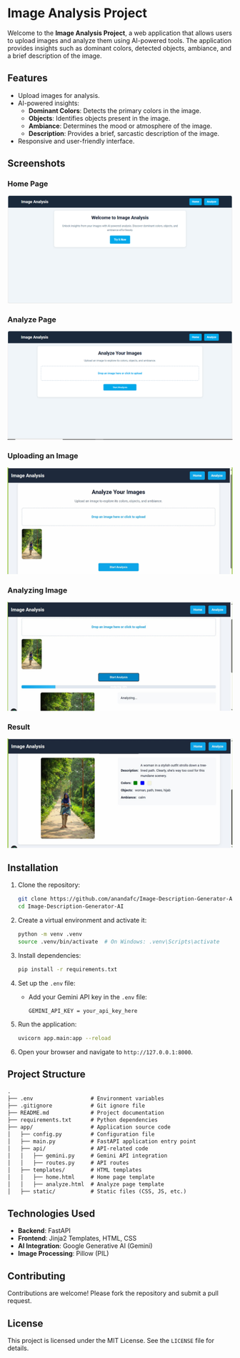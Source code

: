 # Image Analysis Project

Welcome to the **Image Analysis Project**, a web application that allows users to upload images and analyze them using AI-powered tools. The application provides insights such as dominant colors, detected objects, ambiance, and a brief description of the image.

## Features

- Upload images for analysis.
- AI-powered insights:
  - **Dominant Colors**: Detects the primary colors in the image.
  - **Objects**: Identifies objects present in the image.
  - **Ambiance**: Determines the mood or atmosphere of the image.
  - **Description**: Provides a brief, sarcastic description of the image.
- Responsive and user-friendly interface.

## Screenshots

### Home Page
![Home Page](images/1.PNG)

### Analyze Page
![Analyze Page](images/2.PNG)

### Uploading an Image
![Uploading an Image](images/3.jpg)

### Analyzing Image
![Analyzing image](images/4.jpg)

### Result
![Result](images/5.jpg)



## Installation

1. Clone the repository:
   ```bash
   git clone https://github.com/anandafc/Image-Description-Generator-AI.git
   cd Image-Description-Generator-AI
   ```

2. Create a virtual environment and activate it:
   ```bash
   python -m venv .venv  
   source .venv/bin/activate  # On Windows: .venv\Scripts\activate
   ```

3. Install dependencies:
   ```bash
   pip install -r requirements.txt
   ```

4. Set up the `.env` file:
   - Add your Gemini API key in the `.env` file:
     ```
     GEMINI_API_KEY = your_api_key_here
     ```

5. Run the application:
   ```bash
   uvicorn app.main:app --reload
   ```

6. Open your browser and navigate to `http://127.0.0.1:8000`.

## Project Structure

```
.
├── .env                  # Environment variables
├── .gitignore            # Git ignore file
├── README.md             # Project documentation
├── requirements.txt      # Python dependencies
├── app/                  # Application source code
│   ├── config.py         # Configuration file
│   ├── main.py           # FastAPI application entry point
│   ├── api/              # API-related code
│   │   ├── gemini.py     # Gemini API integration
│   │   ├── routes.py     # API routes
│   ├── templates/        # HTML templates
│   │   ├── home.html     # Home page template
│   │   ├── analyze.html  # Analyze page template
│   ├── static/           # Static files (CSS, JS, etc.)               

```
## Technologies Used

- **Backend**: FastAPI
- **Frontend**: Jinja2 Templates, HTML, CSS
- **AI Integration**: Google Generative AI (Gemini)
- **Image Processing**: Pillow (PIL)

## Contributing

Contributions are welcome! Please fork the repository and submit a pull request.

## License

This project is licensed under the MIT License. See the `LICENSE` file for details.